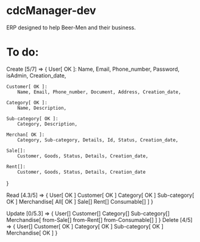 # cdcManager-dev
ERP designed to help Beer-Men and their business.

# To do:
Create [5/7] => {
	User[ OK ]:
		Name, Email, Phone_number, Password, isAdmin, Creation_date,

	Customer[ OK ]:
		Name, Email, Phone_number, Document, Address, Creation_date,

	Category[ OK ]:
		Name, Description,

	Sub-category[ OK ]:
		Category, Description,

	Merchan[ OK ]:
		Category, Sub-category, Details, Id, Status, Creation_date,

	Sale[]:
		Customer, Goods, Status, Details, Creation_date,

	Rent[]:
		Customer, Goods, Status, Details, Creation_date
}

Read [4.3/5] => {
	User[ OK ]
	Customer[ OK ]
	Category[ OK ]
	Sub-category[ OK ]
	Merchandise[
		All[ OK ]
		Sale[]
		Rent[]
		Consumable[]
	]
}

Update [0/5.3] => {
	User[]
	Customer[]
	Category[]
	Sub-category[]
	Merchandise[
		from-Sale[]
		from-Rent[]
		from-Consumable[]
	]
}
Delete [4/5] => {
	User[]
	Customer[ OK ]
	Category[ OK ]
	Sub-category[ OK ]
	Merchandise[ OK ]
}
